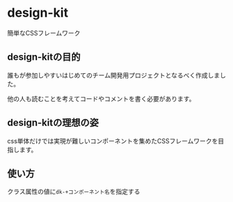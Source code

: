 # design-kit

簡単なCSSフレームワーク

## design-kitの目的

誰もが参加しやすいはじめてのチーム開発用プロジェクトとなるべく作成しました。

他の人も読むことを考えてコードやコメントを書く必要があります。

## design-kitの理想の姿

css単体だけでは実現が難しいコンポーネントを集めたCSSフレームワークを目指します。

## 使い方

クラス属性の値に`dk-+コンポーネント名`を指定する

